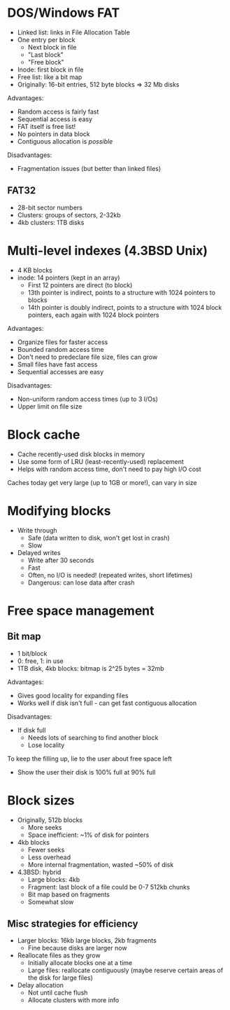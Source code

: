 # DOS/Windows FAT
* Linked list: links in File Allocation Table
* One entry per block
    - Next block in file
    - "Last block"
    - "Free block"
* Inode: first block in file
* Free list: like a bit map
* Originally: 16-bit entries, 512 byte blocks => 32 Mb disks

Advantages:
* Random access is fairly fast
* Sequential access is easy
* FAT itself is free list!
* No pointers in data block
* Contiguous allocation is *possible*

Disadvantages:
* Fragmentation issues (but better than linked files)

## FAT32
* 28-bit sector numbers
* Clusters: groups of sectors, 2-32kb
* 4kb clusters: 1TB disks

# Multi-level indexes (4.3BSD Unix)
* 4 KB blocks
* inode: 14 pointers (kept in an array)
    - First 12 pointers are direct (to block)
    - 13th pointer is indirect, points to a structure with 1024 pointers to blocks
    - 14th pointer is doubly indirect, points to a structure with 1024 block pointers, each again with 1024 block pointers

Advantages:
* Organize files for faster access
* Bounded random access time
* Don't need to predeclare file size, files can grow
* Small files have fast access
* Sequential accesses are easy

Disadvantages:
* Non-uniform random access times (up to 3 I/Os)
* Upper limit on file size

# Block cache
* Cache recently-used disk blocks in memory
* Use some form of LRU (least-recently-used) replacement
* Helps with random access time, don't need to pay high I/O cost

Caches today get very large (up to 1GB or more!), can vary in size

# Modifying blocks
* Write through
    - Safe (data written to disk, won't get lost in crash)
    - Slow
* Delayed writes
    - Write after 30 seconds
    - Fast
    - Often, no I/O is needed! (repeated writes, short lifetimes)
    - Dangerous: can lose data after crash

# Free space management

## Bit map
* 1 bit/block
* 0: free, 1: in use
* 1TB disk, 4kb blocks: bitmap is 2^25 bytes = 32mb

Advantages:
* Gives good locality for expanding files
* Works well if disk isn't full - can get fast contiguous allocation

Disadvantages:
* If disk full
    - Needs lots of searching to find another block
    - Lose locality

To keep the filling up, lie to the user about free space left
* Show the user their disk is 100% full at 90% full

# Block sizes
* Originally, 512b blocks
    - More seeks
    - Space inefficient: ~1% of disk for pointers
* 4kb blocks
    - Fewer seeks
    - Less overhead
    - More internal fragmentation, wasted ~50% of disk
* 4.3BSD: hybrid
    - Large blocks: 4kb
    - Fragment: last block of a file could be 0-7 512kb chunks
    - Bit map based on fragments
    - Somewhat slow

## Misc strategies for efficiency
* Larger blocks: 16kb large blocks, 2kb fragments
    - Fine because disks are larger now
* Reallocate files as they grow
    - Initially allocate blocks one at a time
    - Large files: reallocate contiguously (maybe reserve certain areas of the disk for large files)
* Delay allocation
    - Not until cache flush
    - Allocate clusters with more info